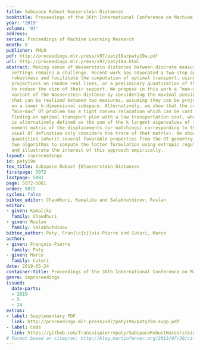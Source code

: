 ```yaml
---
title: Subspace Robust Wasserstein Distances
booktitle: Proceedings of the 36th International Conference on Machine Learning
year: '2019'
volume: '97'
address: 
series: Proceedings of Machine Learning Research
month: 0
publisher: PMLR
pdf: http://proceedings.mlr.press/v97/paty19a/paty19a.pdf
url: http://proceedings.mlr.press/v97/paty19a.html
abstract: Making sense of Wasserstein distances between discrete measures in high-dimensional
  settings remains a challenge. Recent work has advocated a two-step approach to improve
  robustness and facilitate the computation of optimal transport, using for instance
  projections on random real lines, or a preliminary quantization of the measures
  to reduce the size of their support. We propose in this work a “max-min” robust
  variant of the Wasserstein distance by considering the maximal possible distance
  that can be realized between two measures, assuming they can be projected orthogonally
  on a lower k-dimensional subspace. Alternatively, we show that the corresponding
  “min-max” OT problem has a tight convex relaxation which can be cast as that of
  finding an optimal transport plan with a low transportation cost, where the cost
  is alternatively defined as the sum of the k largest eigenvalues of the second order
  moment matrix of the displacements (or matchings) corresponding to that plan (the
  usual OT definition only considers the trace of that matrix). We show that both
  quantities inherit several favorable properties from the OT geometry. We propose
  two algorithms to compute the latter formulation using entropic regularization,
  and illustrate the interest of this approach empirically.
layout: inproceedings
id: paty19a
tex_title: Subspace Robust {W}asserstein Distances
firstpage: 5072
lastpage: 5081
page: 5072-5081
order: 5072
cycles: false
bibtex_editor: Chaudhuri, Kamalika and Salakhutdinov, Ruslan
editor:
- given: Kamalika
  family: Chaudhuri
- given: Ruslan
  family: Salakhutdinov
bibtex_author: Paty, Fran{\c{c}}ois-Pierre and Cuturi, Marco
author:
- given: François-Pierre
  family: Paty
- given: Marco
  family: Cuturi
date: 2019-05-24
container-title: Proceedings of the 36th International Conference on Machine Learning
genre: inproceedings
issued:
  date-parts:
  - 2019
  - 5
  - 24
extras:
- label: Supplementary PDF
  link: http://proceedings.mlr.press/v97/paty19a/paty19a-supp.pdf
- label: Code
  link: https://github.com/francoispierrepaty/SubspaceRobustWasserstein
# Format based on citeproc: http://blog.martinfenner.org/2013/07/30/citeproc-yaml-for-bibliographies/
---
```

